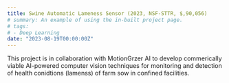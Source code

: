 ```yaml
---
title: Swine Automatic Lameness Sensor (2023, NSF-STTR, $,90,056)
# summary: An example of using the in-built project page.
# tags:
# - Deep Learning
date: "2023-08-19T00:00:00Z"
---
```

This project is in collaboration with MotionGrzer AI to develop commerically viable AI-powered computer vision techniques for monitoring and detection of health conidtions (lamenss) of farm sow in confined facilities.
